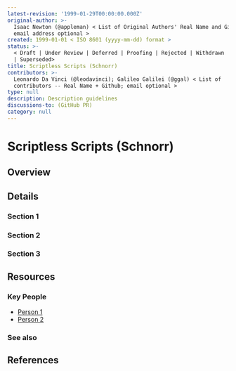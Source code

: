 ```yaml
---
latest-revision: '1999-01-29T00:00:00.000Z'
original-author: >-
  Isaac Newton (@appleman) < List of Original Authors' Real Name and Github;
  email address optional >
created: 1999-01-01 < ISO 8601 (yyyy-mm-dd) format >
status: >-
  < Draft | Under Review | Deferred | Proofing | Rejected | Withdrawn | Accepted
  | Superseded>
title: Scriptless Scripts (Schnorr)
contributors: >-
  Leonardo Da Vinci (@leodavinci); Galileo Galilei (@ggal) < List of
  contributors -- Real Name + Github; email optional >
type: null
description: Description guidelines
discussions-to: (GitHub PR)
category: null
---
```


# Scriptless Scripts \(Schnorr\)

## Overview

## Details

### Section 1

### Section 2

### Section 3

## Resources

### Key People

* [Person 1](scriptless-scripts-schnorr.md)
* [Person 2](scriptless-scripts-schnorr.md)

### See also

## References

